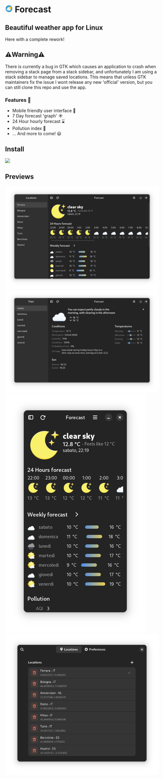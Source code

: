 <h1> <img src="/share/icons/hicolor/scalable/apps/dev.salanileo.forecast.svg" alt="icon" style="height:25px; margin:0px;"> Forecast </h1>
<h2> Beautiful weather app for Linux </h2>
<p>Here with a complete rework!</p>
<h2>⚠️Warning⚠️</h2>
<p>There is currently a bug in GTK which causes an application to crash when removing a stack page from a stack sidebar, and unfortunately I am using a stack sidebar to manage saved locations. This means that unless GTK maintainers fix the issue I wont release any new 'official' version, but you can still clone this repo and use the app.</p>
<h3>Features 💬</h3>
<ul>
  <li>Mobile friendly user interface 📱</li>
  <li>7 Day forecast 'graph' ☀️</li>
  <li>24 Hour hourly forecast ⌛</li>
  <li>Pollution index 🚬</li>
  <li>... And more to come! 😃</li>
</ul> 
<h2>Install</h2>
<a href="https://beta.flathub.org/apps/dev.salanileo.forecast" rel="nofollow"><img src="https://flathub.org/assets/badges/flathub-badge-en.png" style="max-width: 100%;" width="200"></a>

<h2>Previews</h2>
<img src="data/images/app1.png" alt="">
<img src="data/images/app2.png" alt="">
<img src="data/images/app3.png" alt="">
<img src="data/images/app4.png" alt="">
